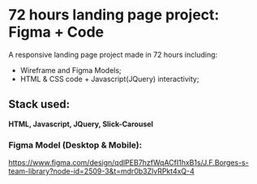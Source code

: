 # 72 hours landing page project: Figma + Code

A responsive landing page project made in 72 hours including:

 - Wireframe and Figma Models;
 - HTML & CSS code + Javascript(JQuery) interactivity;

## Stack used:

**HTML, Javascript, JQuery, Slick-Carousel**

### Figma Model (Desktop & Mobile):

https://www.figma.com/design/qdlPEB7hzfWqACfI1hxB1s/J.F.Borges-s-team-library?node-id=2509-3&t=mdr0b3ZlvRPkt4xQ-4
